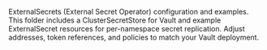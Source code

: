 ExternalSecrets (External Secret Operator) configuration and examples.
This folder includes a ClusterSecretStore for Vault and example ExternalSecret resources for per-namespace secret replication.
Adjust addresses, token references, and policies to match your Vault deployment.
